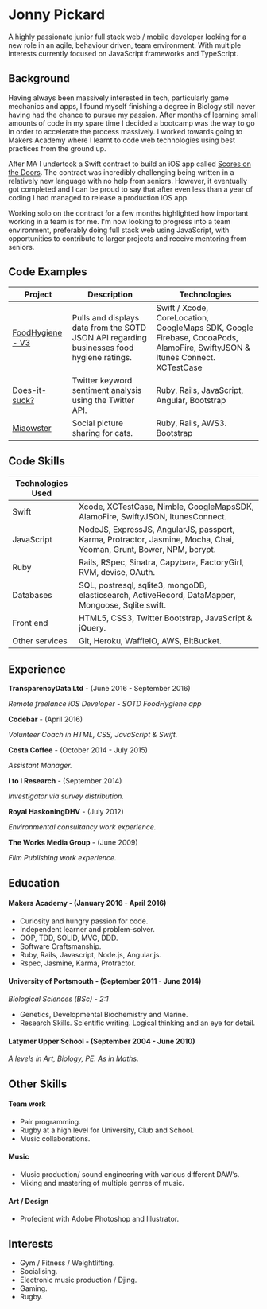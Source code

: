 # Jonny Pickard

A highly passionate junior full stack web / mobile developer looking for a new role in an agile, behaviour driven, team environment. With multiple interests currently focused on JavaScript frameworks and TypeScript.

## Background

Having always been massively interested in tech, particularly game mechanics and apps, I found myself finishing a degree in Biology still never having had the chance to pursue my passion. After months of learning small amounts of code in my spare time I decided a bootcamp was the way to go in order to accelerate the process massively. I worked towards going to Makers Academy where I learnt to code web technologies using best practices from the ground up. 

After MA I undertook a Swift contract to build an iOS app called [Scores on the Doors](https://itunes.apple.com/gb/app/food-hygiene/id378087298?mt=8). The contract was incredibly challenging being written in a relatively new language with no help from seniors. However, it eventually got completed and I can be proud to say that after even less than a year of coding I had managed to release a production iOS app.

Working solo on the contract for a few months highlighted how important working in a team is for me. I'm now looking to progress into a team environment, preferably doing full stack web using JavaScript, with opportunities to contribute to larger projects and receive mentoring from seniors. 


## Code Examples

| Project | Description | Technologies |
|---------|-------------|--------------|
|[FoodHygiene - V3](https://itunes.apple.com/gb/app/food-hygiene/id378087298?mt=8)| Pulls and displays data from the SOTD JSON API regarding businesses food hygiene ratings.| Swift / Xcode, CoreLocation, GoogleMaps SDK, Google Firebase, CocoaPods, AlamoFire, SwiftyJSON & Itunes Connect. XCTestCase |
|[Does-it-suck?](https://github.com/JonnyPickard/crowdsource-due-diligence) | Twitter keyword sentiment analysis using the Twitter API. | Ruby, Rails, JavaScript, Angular, Bootstrap |
| [Miaowster](https://github.com/JonnyPickard/miaowster) | Social picture sharing for cats. | Ruby, Rails, AWS3. Bootstrap |

## Code Skills

| Technologies Used |  |
|------------|----------|
| Swift | Xcode, XCTestCase, Nimble, GoogleMapsSDK, AlamoFire, SwiftyJSON, ItunesConnect.|
| JavaScript | NodeJS, ExpressJS, AngularJS, passport, Karma, Protractor, Jasmine, Mocha, Chai, Yeoman, Grunt, Bower, NPM, bcrypt. |
| Ruby | Rails, RSpec, Sinatra, Capybara, FactoryGirl, RVM, devise, OAuth. |
| Databases | SQL, postresql, sqlite3, mongoDB, elasticsearch, ActiveRecord, DataMapper, Mongoose, Sqlite.swift. |
| Front end | HTML5, CSS3, Twitter Bootstrap, JavaScript & jQuery.|
| Other services | Git, Heroku, WaffleIO, AWS, BitBucket. |

## Experience

**TransparencyData Ltd** - (June 2016 - September 2016)

*Remote freelance iOS Developer - SOTD FoodHygiene app*

**Codebar** - (April 2016)

*Volunteer Coach in HTML, CSS, JavaScript & Swift.*

**Costa Coffee** - (October 2014 - July 2015)

*Assistant Manager.*

**I to I Research** - (September 2014)

*Investigator via survey distribution.*

**Royal HaskoningDHV** - (July 2012)

*Environmental consultancy work experience.*

**The Works Media Group** - (June 2009)

*Film Publishing work experience.*


## Education

#### Makers Academy -           (January 2016 - April 2016)

- Curiosity and hungry passion for code.
- Independent learner and problem-solver.
- OOP, TDD, SOLID, MVC, DDD.
- Software Craftsmanship.
- Ruby, Rails, Javascript, Node.js, Angular.js.
- Rspec, Jasmine, Karma, Protractor.

#### University of Portsmouth - (September 2011 - June 2014)

*Biological Sciences (BSc) - 2:1*
- Genetics, Developmental Biochemistry and Marine.
- Research Skills. Scientific writing. Logical thinking and an eye for detail.

#### Latymer Upper School -     (September 2004 - June 2010)

*A levels in Art, Biology, PE. As in Maths.*

## Other Skills

#### Team work

- Pair programming.
- Rugby at a high level for University, Club and School.
- Music collaborations.

#### Music

- Music production/ sound engineering with various different DAW’s.
- Mixing and mastering of multiple genres of music.

#### Art / Design

- Profecient with Adobe Photoshop and Illustrator.

## Interests

- Gym / Fitness / Weightlifting.
- Socialising.
- Electronic music production / Djing.
- Gaming.
- Rugby.
